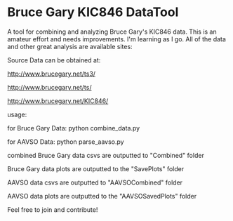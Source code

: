 # Bruce Gary KIC846 DataTool
A tool for combining and analyzing Bruce Gary's KIC846 data. This is an amateur effort and needs improvements. I'm learning as I go. All of the data and other great analysis are available sites:

Source Data can be obtained at:


http://www.brucegary.net/ts3/

http://www.brucegary.net/ts/

http://www.brucegary.net/KIC846/




usage:


for Bruce Gary Data:
python combine_data.py


for AAVSO Data:
python parse_aavso.py


combined Bruce Gary data csvs are outputted to "Combined" folder

Bruce Gary data plots are outputted to the "SavePlots" folder

AAVSO data csvs are outputted to "AAVSOCombined" folder

AAVSO data plots are outputted to the "AAVSOSavedPlots" folder

Feel free to join and contribute!